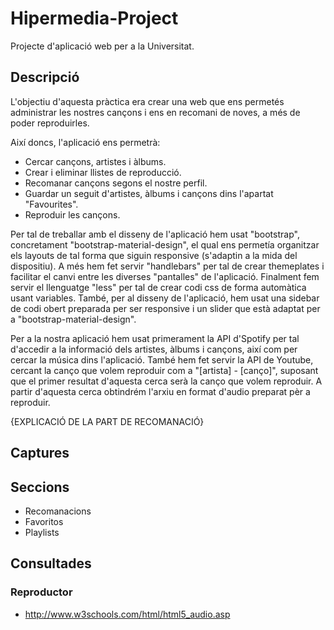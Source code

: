 # Hipermedia-Project
Projecte d'aplicació web per a la Universitat.

## Descripció

L'objectiu d'aquesta pràctica era crear una web que ens permetés administrar les nostres cançons i ens en recomani de noves, a més de poder reproduirles.

Així doncs, l'aplicació ens permetrà:
* Cercar cançons, artistes i àlbums.
* Crear i eliminar llistes de reproducció.
* Recomanar cançons segons el nostre perfil.
* Guardar un seguit d'artistes, àlbums i cançons dins l'apartat "Favourites".
* Reproduir les cançons.

Per tal de treballar amb el disseny de l'aplicació hem usat "bootstrap", concretament "bootstrap-material-design", el qual ens permetía organitzar els layouts de tal forma que siguin responsive (s'adaptin a la mida del dispositiu). A més hem fet servir "handlebars" per tal de crear themeplates i facilitar el canvi entre les diverses "pantalles" de l'aplicació. Finalment fem servir el llenguatge "less" per tal de crear codi css de forma automàtica usant variables.
També, per al disseny de l'aplicació, hem usat una sidebar de codi obert preparada per ser responsive i un slider que està adaptat per a "bootstrap-material-design".

Per a la nostra aplicació hem usat primerament la API d'Spotify per tal d'accedir a la informació dels artistes, àlbums i cançons, així com per cercar la música dins l'aplicació.
També hem fet servir la API de Youtube, cercant la canço que volem reproduir com a "[artista] - [canço]", suposant que el primer resultat d'aquesta cerca serà la canço que volem reproduir.
A partir d'aquesta cerca obtindrém l'arxiu en format d'audio preparat pèr a reproduir.

{EXPLICACIÓ DE LA PART DE RECOMANACIÓ}

## Captures



## Seccions

* Recomanacions
* Favoritos
* Playlists


## Consultades



### Reproductor

* http://www.w3schools.com/html/html5_audio.asp
